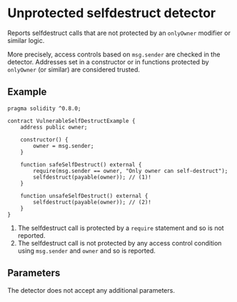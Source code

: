 # Unprotected selfdestruct detector

Reports selfdestruct calls that are not protected by an `onlyOwner` modifier or similar logic.

More precisely, access controls based on `msg.sender` are checked in the detector.
Addresses set in a constructor or in functions protected by `onlyOwner` (or similar) are considered trusted.

## Example

```solidity linenums="1" hl_lines="16"
pragma solidity ^0.8.0;

contract VulnerableSelfDestructExample {
    address public owner;

    constructor() {
        owner = msg.sender;
    }
    
    function safeSelfDestruct() external {
        require(msg.sender == owner, "Only owner can self-destruct");
        selfdestruct(payable(owner)); // (1)!
    }
    
    function unsafeSelfDestruct() external {
        selfdestruct(payable(owner)); // (2)!
    }
}
```

1. The selfdestruct call is protected by a `require` statement and so is not reported.
2. The selfdestruct call is not protected by any access control condition using `msg.sender` and `owner` and so is reported.

## Parameters

The detector does not accept any additional parameters.
